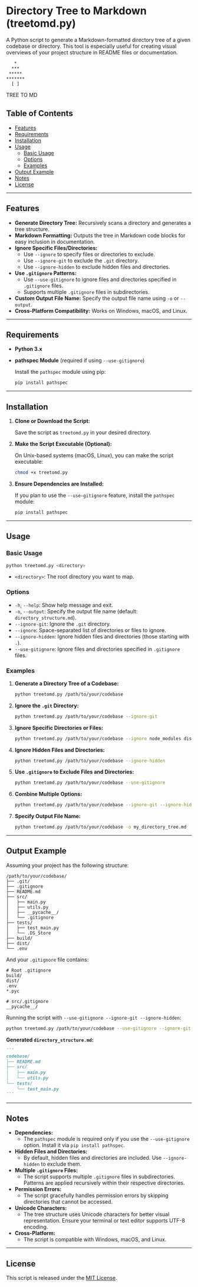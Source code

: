 # Directory Tree to Markdown (treetomd.py)

A Python script to generate a Markdown-formatted directory tree of a given codebase or directory. This tool is especially useful for creating visual overviews of your project structure in README files or documentation.

       *
      ***
     *****
    *******
      [ ]
   TREE TO MD

## Table of Contents

- [Features](#features)
- [Requirements](#requirements)
- [Installation](#installation)
- [Usage](#usage)
  - [Basic Usage](#basic-usage)
  - [Options](#options)
  - [Examples](#examples)
- [Output Example](#output-example)
- [Notes](#notes)
- [License](#license)

---

## Features

- **Generate Directory Tree:** Recursively scans a directory and generates a tree structure.
- **Markdown Formatting:** Outputs the tree in Markdown code blocks for easy inclusion in documentation.
- **Ignore Specific Files/Directories:**
  - Use `--ignore` to specify files or directories to exclude.
  - Use `--ignore-git` to exclude the `.git` directory.
  - Use `--ignore-hidden` to exclude hidden files and directories.
- **Use `.gitignore` Patterns:**
  - Use `--use-gitignore` to ignore files and directories specified in `.gitignore` files.
  - Supports multiple `.gitignore` files in subdirectories.
- **Custom Output File Name:** Specify the output file name using `-o` or `--output`.
- **Cross-Platform Compatibility:** Works on Windows, macOS, and Linux.

---

## Requirements

- **Python 3.x**
- **pathspec Module** (required if using `--use-gitignore`)

  Install the `pathspec` module using pip:

  ```bash
  pip install pathspec
  ```

---

## Installation

1. **Clone or Download the Script:**

   Save the script as `treetomd.py` in your desired directory.

2. **Make the Script Executable (Optional):**

   On Unix-based systems (macOS, Linux), you can make the script executable:

   ```bash
   chmod +x treetomd.py
   ```

3. **Ensure Dependencies are Installed:**

   If you plan to use the `--use-gitignore` feature, install the `pathspec` module:

   ```bash
   pip install pathspec
   ```

---

## Usage

### Basic Usage

```bash
python treetomd.py <directory>
```

- `<directory>`: The root directory you want to map.

### Options

- `-h`, `--help`: Show help message and exit.
- `-o`, `--output`: Specify the output file name (default: `directory_structure.md`).
- `--ignore-git`: Ignore the `.git` directory.
- `--ignore`: Space-separated list of directories or files to ignore.
- `--ignore-hidden`: Ignore hidden files and directories (those starting with `.`).
- `--use-gitignore`: Ignore files and directories specified in `.gitignore` files.

### Examples

1. **Generate a Directory Tree of a Codebase:**

   ```bash
   python treetomd.py /path/to/your/codebase
   ```

2. **Ignore the `.git` Directory:**

   ```bash
   python treetomd.py /path/to/your/codebase --ignore-git
   ```

3. **Ignore Specific Directories or Files:**

   ```bash
   python treetomd.py /path/to/your/codebase --ignore node_modules dist build
   ```

4. **Ignore Hidden Files and Directories:**

   ```bash
   python treetomd.py /path/to/your/codebase --ignore-hidden
   ```

5. **Use `.gitignore` to Exclude Files and Directories:**

   ```bash
   python treetomd.py /path/to/your/codebase --use-gitignore
   ```

6. **Combine Multiple Options:**

   ```bash
   python treetomd.py /path/to/your/codebase --ignore-git --ignore-hidden --use-gitignore --ignore dist build
   ```

7. **Specify Output File Name:**

   ```bash
   python treetomd.py /path/to/your/codebase -o my_directory_tree.md
   ```

---

## Output Example

Assuming your project has the following structure:

```
/path/to/your/codebase/
├── .git/
├── .gitignore
├── README.md
├── src/
│   ├── main.py
│   ├── utils.py
│   ├── __pycache__/
│   └── .gitignore
├── tests/
│   ├── test_main.py
│   └── .DS_Store
├── build/
├── dist/
└── .env
```

And your `.gitignore` file contains:

```
# Root .gitignore
build/
dist/
.env
*.pyc

# src/.gitignore
__pycache__/
```

Running the script with `--use-gitignore --ignore-git --ignore-hidden`:

```bash
python treetomd.py /path/to/your/codebase --use-gitignore --ignore-git --ignore-hidden
```

**Generated `directory_structure.md`:**

````markdown
```
codebase/
├── README.md
├── src/
│   ├── main.py
│   └── utils.py
└── tests/
    └── test_main.py
```
````

---

## Notes

- **Dependencies:**
  - The `pathspec` module is required only if you use the `--use-gitignore` option. Install it via `pip install pathspec`.
- **Hidden Files and Directories:**
  - By default, hidden files and directories are included. Use `--ignore-hidden` to exclude them.
- **Multiple `.gitignore` Files:**
  - The script supports multiple `.gitignore` files in subdirectories. Patterns are applied recursively within their respective directories.
- **Permission Errors:**
  - The script gracefully handles permission errors by skipping directories that cannot be accessed.
- **Unicode Characters:**
  - The tree structure uses Unicode characters for better visual representation. Ensure your terminal or text editor supports UTF-8 encoding.
- **Cross-Platform:**
  - The script is compatible with Windows, macOS, and Linux.

---

## License

This script is released under the [MIT License](https://opensource.org/licenses/MIT).

